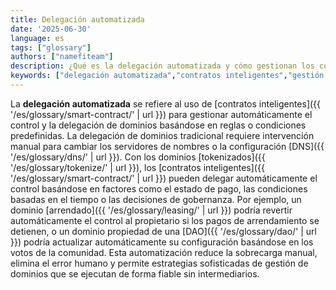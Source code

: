 ```yaml
---
title: Delegación automatizada
date: '2025-06-30'
language: es
tags: ["glossary"]
authors: ["namefiteam"]
description: ¿Qué es la delegación automatizada y cómo gestionan los contratos inteligentes el control de dominios?
keywords: ["delegación automatizada","contratos inteligentes","gestión de dominios","control programable","automatización"]
---
```


La **delegación automatizada** se refiere al uso de [contratos inteligentes]({{ '/es/glossary/smart-contract/' | url }}) para gestionar automáticamente el control y la delegación de dominios basándose en reglas o condiciones predefinidas. La delegación de dominios tradicional requiere intervención manual para cambiar los servidores de nombres o la configuración [DNS]({{ '/es/glossary/dns/' | url }}). Con los dominios [tokenizados]({{ '/es/glossary/tokenize/' | url }}), los [contratos inteligentes]({{ '/es/glossary/smart-contract/' | url }}) pueden delegar automáticamente el control basándose en factores como el estado de pago, las condiciones basadas en el tiempo o las decisiones de gobernanza. Por ejemplo, un dominio [arrendado]({{ '/es/glossary/leasing/' | url }}) podría revertir automáticamente el control al propietario si los pagos de arrendamiento se detienen, o un dominio propiedad de una [DAO]({{ '/es/glossary/dao/' | url }}) podría actualizar automáticamente su configuración basándose en los votos de la comunidad. Esta automatización reduce la sobrecarga manual, elimina el error humano y permite estrategias sofisticadas de gestión de dominios que se ejecutan de forma fiable sin intermediarios.